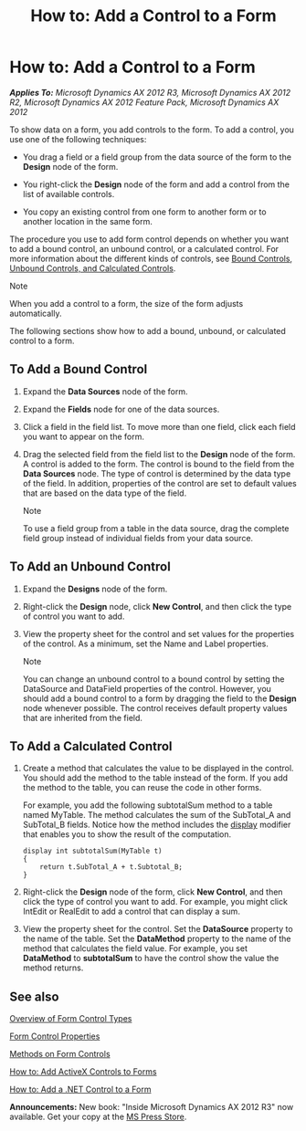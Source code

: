 ﻿---
title: 'How to: Add a Control to a Form'
TOCTitle: 'How to: Add a Control to a Form'
ms:assetid: 988e5e3f-d137-4546-9118-89a15ee2fbf0
ms:mtpsurl: https://msdn.microsoft.com/en-us/library/Aa844912(v=AX.60)
ms:contentKeyID: 35247968
ms.date: 05/18/2015
mtps_version: v=AX.60
---

# How to: Add a Control to a Form 


_**Applies To:** Microsoft Dynamics AX 2012 R3, Microsoft Dynamics AX 2012 R2, Microsoft Dynamics AX 2012 Feature Pack, Microsoft Dynamics AX 2012_

To show data on a form, you add controls to the form. To add a control, you use one of the following techniques:

  - You drag a field or a field group from the data source of the form to the **Design** node of the form.

  - You right-click the **Design** node of the form and add a control from the list of available controls.

  - You copy an existing control from one form to another form or to another location in the same form.

The procedure you use to add form control depends on whether you want to add a bound control, an unbound control, or a calculated control. For more information about the different kinds of controls, see [Bound Controls, Unbound Controls, and Calculated Controls](bound-controls-unbound-controls-and-calculated-controls.md).


> [!NOTE]
> <P>When you add a control to a form, the size of the form adjusts automatically.</P>



The following sections show how to add a bound, unbound, or calculated control to a form.

## To Add a Bound Control

1.  Expand the **Data Sources** node of the form.

2.  Expand the **Fields** node for one of the data sources.

3.  Click a field in the field list. To move more than one field, click each field you want to appear on the form.

4.  Drag the selected field from the field list to the **Design** node of the form. A control is added to the form. The control is bound to the field from the **Data Sources** node. The type of control is determined by the data type of the field. In addition, properties of the control are set to default values that are based on the data type of the field.
    

    > [!NOTE]
    > <P>To use a field group from a table in the data source, drag the complete field group instead of individual fields from your data source.</P>



## To Add an Unbound Control

1.  Expand the **Designs** node of the form.

2.  Right-click the **Design** node, click **New Control**, and then click the type of control you want to add.

3.  View the property sheet for the control and set values for the properties of the control. As a minimum, set the Name and Label properties.
    

    > [!NOTE]
    > <P>You can change an unbound control to a bound control by setting the DataSource and DataField properties of the control. However, you should add a bound control to a form by dragging the field to the <STRONG>Design</STRONG> node whenever possible. The control receives default property values that are inherited from the field.</P>



## To Add a Calculated Control

1.  Create a method that calculates the value to be displayed in the control. You should add the method to the table instead of the form. If you add the method to the table, you can reuse the code in other forms.
    
    For example, you add the following subtotalSum method to a table named MyTable. The method calculates the sum of the SubTotal\_A and SubTotal\_B fields. Notice how the method includes the [display](using-the-display-method-modifier.md) modifier that enables you to show the result of the computation.
    
        display int subtotalSum(MyTable t)
        {
            return t.SubTotal_A + t.Subtotal_B;
        }

2.  Right-click the **Design** node of the form, click **New Control**, and then click the type of control you want to add. For example, you might click IntEdit or RealEdit to add a control that can display a sum.

3.  View the property sheet for the control. Set the **DataSource** property to the name of the table. Set the **DataMethod** property to the name of the method that calculates the field value. For example, you set **DataMethod** to **subtotalSum** to have the control show the value the method returns.

## See also

[Overview of Form Control Types](overview-of-form-control-types.md)

[Form Control Properties](form-control-properties.md)

[Methods on Form Controls](methods-on-form-controls.md)

[How to: Add ActiveX Controls to Forms](how-to-add-activex-controls-to-forms.md)

[How to: Add a .NET Control to a Form](how-to-add-a-net-control-to-a-form.md)

  
**Announcements:** New book: "Inside Microsoft Dynamics AX 2012 R3" now available. Get your copy at the [MS Press Store](https://www.microsoftpressstore.com/store/inside-microsoft-dynamics-ax-2012-r3-9780735685109).

